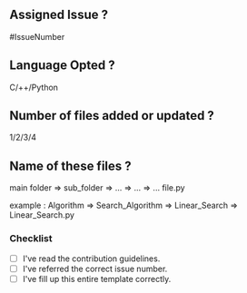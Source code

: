 ## Assigned Issue ?
#IssueNumber

## Language Opted ?
C/++/Python

## Number of files added or updated ?
1/2/3/4

## Name of these files ?
main folder => sub_folder => ... => ... => ... file.py

example :
Algorithm => Search_Algorithm => Linear_Search => Linear_Search.py

### Checklist

- [ ] I've read the contribution guidelines.
- [ ] I've referred the correct issue number.
- [ ] I've fill up this entire template correctly.
